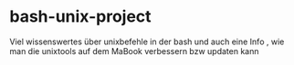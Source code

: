 # bash-unix-project
Viel wissenswertes über unixbefehle in der bash und auch eine Info , wie man die unixtools auf dem MaBook verbessern bzw updaten kann
